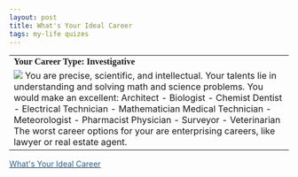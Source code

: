 ```yaml
---
layout: post
title: What's Your Ideal Career 
tags: my-life quizes
---
```

<table>
  <tr>
	<td>
	  <font face="Georgia, Times New Roman, Times, serif"><b>Your Career
	  Type: Investigative</b></font>
	</td>
  </tr>
  <tr>
	<td>
	  <img src="http://www.quizdiva.net/careerquiz/investigative.jpg">
	  <font size="+0">You are precise, scientific, and intellectual. Your talents lie
	  in understanding and solving math and science problems. You would
	  make an excellent: Architect - Biologist - Chemist Dentist -
	  Electrical Technician - Mathematician Medical Technician -
	  Meteorologist - Pharmacist Physician - Surveyor - Veterinarian The
	  worst career options for your are enterprising careers, like lawyer
	  or real estate agent.</font>
	</td>
  </tr>
</table>
<div>
  <a href="http://www.blogthings.com/idealcareerquiz/">
	<font color="#246398">What's Your Ideal Career</font>
  </a>
</div>
